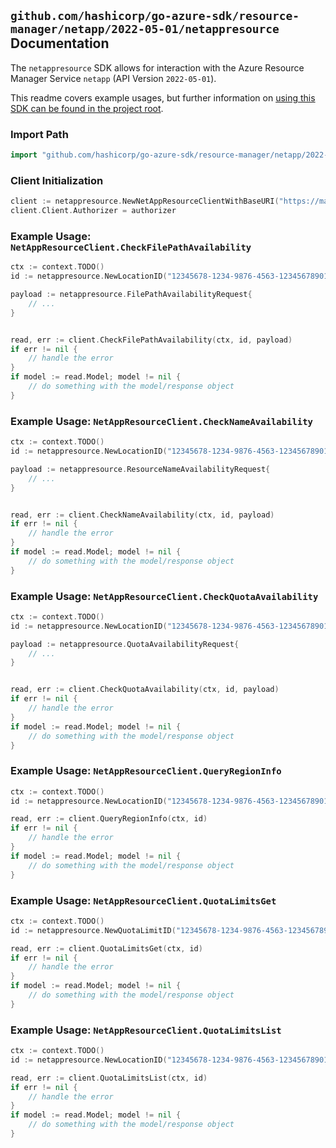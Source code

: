 
## `github.com/hashicorp/go-azure-sdk/resource-manager/netapp/2022-05-01/netappresource` Documentation

The `netappresource` SDK allows for interaction with the Azure Resource Manager Service `netapp` (API Version `2022-05-01`).

This readme covers example usages, but further information on [using this SDK can be found in the project root](https://github.com/hashicorp/go-azure-sdk/tree/main/docs).

### Import Path

```go
import "github.com/hashicorp/go-azure-sdk/resource-manager/netapp/2022-05-01/netappresource"
```


### Client Initialization

```go
client := netappresource.NewNetAppResourceClientWithBaseURI("https://management.azure.com")
client.Client.Authorizer = authorizer
```


### Example Usage: `NetAppResourceClient.CheckFilePathAvailability`

```go
ctx := context.TODO()
id := netappresource.NewLocationID("12345678-1234-9876-4563-123456789012", "locationValue")

payload := netappresource.FilePathAvailabilityRequest{
	// ...
}


read, err := client.CheckFilePathAvailability(ctx, id, payload)
if err != nil {
	// handle the error
}
if model := read.Model; model != nil {
	// do something with the model/response object
}
```


### Example Usage: `NetAppResourceClient.CheckNameAvailability`

```go
ctx := context.TODO()
id := netappresource.NewLocationID("12345678-1234-9876-4563-123456789012", "locationValue")

payload := netappresource.ResourceNameAvailabilityRequest{
	// ...
}


read, err := client.CheckNameAvailability(ctx, id, payload)
if err != nil {
	// handle the error
}
if model := read.Model; model != nil {
	// do something with the model/response object
}
```


### Example Usage: `NetAppResourceClient.CheckQuotaAvailability`

```go
ctx := context.TODO()
id := netappresource.NewLocationID("12345678-1234-9876-4563-123456789012", "locationValue")

payload := netappresource.QuotaAvailabilityRequest{
	// ...
}


read, err := client.CheckQuotaAvailability(ctx, id, payload)
if err != nil {
	// handle the error
}
if model := read.Model; model != nil {
	// do something with the model/response object
}
```


### Example Usage: `NetAppResourceClient.QueryRegionInfo`

```go
ctx := context.TODO()
id := netappresource.NewLocationID("12345678-1234-9876-4563-123456789012", "locationValue")

read, err := client.QueryRegionInfo(ctx, id)
if err != nil {
	// handle the error
}
if model := read.Model; model != nil {
	// do something with the model/response object
}
```


### Example Usage: `NetAppResourceClient.QuotaLimitsGet`

```go
ctx := context.TODO()
id := netappresource.NewQuotaLimitID("12345678-1234-9876-4563-123456789012", "locationValue", "quotaLimitValue")

read, err := client.QuotaLimitsGet(ctx, id)
if err != nil {
	// handle the error
}
if model := read.Model; model != nil {
	// do something with the model/response object
}
```


### Example Usage: `NetAppResourceClient.QuotaLimitsList`

```go
ctx := context.TODO()
id := netappresource.NewLocationID("12345678-1234-9876-4563-123456789012", "locationValue")

read, err := client.QuotaLimitsList(ctx, id)
if err != nil {
	// handle the error
}
if model := read.Model; model != nil {
	// do something with the model/response object
}
```
